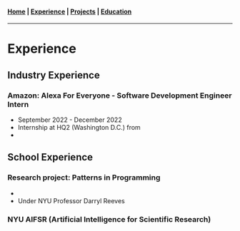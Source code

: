 #### [Home](https://jeremyjang22.github.io) |  [Experience](Experience.md) | [Projects](Projects.md) | [Education](Education.md)
___________

# Experience

## Industry Experience

### Amazon: Alexa For Everyone - Software Development Engineer Intern
- September 2022 - December 2022
- Internship at HQ2 (Washington D.C.) from 
- 

## School Experience

### Research project: Patterns in Programming
-
- Under NYU Professor Darryl Reeves


### NYU AIFSR (Artificial Intelligence for Scientific Research)
